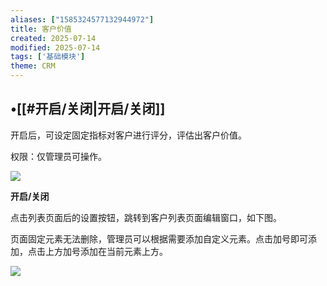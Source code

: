 ```yaml
---
aliases: ["1585324577132944972"]
title: 客户价值
created: 2025-07-14
modified: 2025-07-14
tags: ['基础模块']
theme: CRM
---
```


## •[[#开启/关闭|开启/关闭]]

开启后，可设定固定指标对客户进行评分，评估出客户价值。

权限：仅管理员可操作。

![](https://myhelpdoc.oss-cn-heyuan.aliyuncs.com/mdimages/6526798b8158868202c8d551c062c20f.jpg)

**开启/关闭**

点击列表页面后的设置按钮，跳转到客户列表页面编辑窗口，如下图。

页面固定元素无法删除，管理员可以根据需要添加自定义元素。点击加号即可添加，点击上方加号添加在当前元素上方。

![](https://myhelpdoc.oss-cn-heyuan.aliyuncs.com/mdimages/b0e64569bd346b2f036c9d3a973d4888.jpg)

